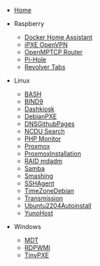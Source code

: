 <!-- docs/_sidebar.md -->

* [Home](/)

- Raspberry

  - [Docker Home Assistant](Raspberry/Docker.md)
  - [iPXE OpenVPN](Raspberry/iPXEOpenVPN.md)
  - [OpenMPTCP Router](Raspberry/OpenMPTCProuter.md)
  - [Pi-Hole](Raspberry/Pi-Hole.md)
  - [Revolver Tabs](Raspberry/RevolverTabs.md)

- Linux
 
  - [BASH](Linux/Bash.md)
  - [BIND9](Linux/BIND9.md)
  - [Dashkiosk](Linux/Dashkiosk.md)
  - [DebianPXE](Linux/DebianPXE.md)
  - [DNSGithubPages](Linux/GithubPagesDNS.md)
  - [NCDU Search](Linux/NCDU.md)
  - [PHP Monitor](Linux/PHPServerMonitor.md)
  - [Proxmox](Linux/Proxmox.md)
  - [ProxmoxInstallation](Linux/ProxmoxInstallation.md)
  - [RAID mdadm](Linux/RAIDmdadm.md)
  - [Samba](Linux/Samba.md)
  - [Smashing](Linux/Smashing.md)
  - [SSHAgent](Linux/SSHAgent.md)
  - [TimeZoneDebian](Linux/TimeZoneDebian.md)
  - [Transmission](Linux/Transmission.md)
  - [Ubuntu2204Autoinstall](Linux/Ubuntu2204Autoinstall.md)
  - [YunoHost](Linux/YunoHost.md)
    

- Windows

  - [MDT](Windows/MDT.md)
  - [RDPWMI](Windows/RDPWMI.md)
  - [TinyPXE](Windows/TinyPXE.md)
